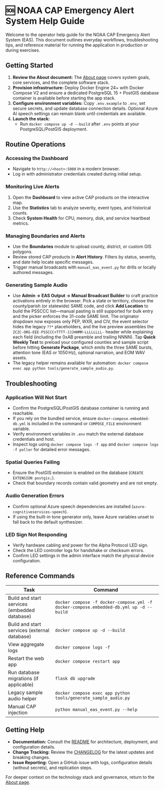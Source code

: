 # 🆘 NOAA CAP Emergency Alert System Help Guide

Welcome to the operator help guide for the NOAA CAP Emergency Alert System (EAS). This document outlines everyday workflows, troubleshooting tips, and reference material for running the application in production or during exercises.

## Getting Started
1. **Review the About document:** The [About page](ABOUT.md) covers system goals, core services, and the complete software stack.
2. **Provision infrastructure:** Deploy Docker Engine 24+ with Docker Compose V2 and ensure a dedicated PostgreSQL 15 + PostGIS database container is available before starting the app stack.
3. **Configure environment variables:** Copy `.env.example` to `.env`, set secure secrets, and update database connection details. Optional Azure AI speech settings can remain blank until credentials are available.
4. **Launch the stack:**
   - Run `docker compose up -d --build` after `.env` points at your PostgreSQL/PostGIS deployment.

## Routine Operations
### Accessing the Dashboard
- Navigate to `http://<host>:5000` in a modern browser.
- Log in with administrator credentials created during initial setup.

### Monitoring Live Alerts
1. Open the **Dashboard** to view active CAP products on the interactive map.
2. Use the **Statistics** tab to analyze severity, event types, and historical counts.
3. Check **System Health** for CPU, memory, disk, and service heartbeat metrics.

### Managing Boundaries and Alerts
- Use the **Boundaries** module to upload county, district, or custom GIS polygons.
- Review stored CAP products in **Alert History**. Filters by status, severity, and date help locate specific messages.
- Trigger manual broadcasts with `manual_eas_event.py` for drills or locally authored messages.

### Generating Sample Audio
- Use **Admin → EAS Output → Manual Broadcast Builder** to craft practice activations entirely in the browser. Pick a state or territory, choose the county/parish (or statewide) SAME code, and click **Add Location** to build the PSSCCC list—manual pasting is still supported for bulk entry and the picker enforces the 31-code SAME limit. The originator dropdown now exposes only PEP, WXR, and CIV, the event selector hides the legacy `??*` placeholders, and the live preview assembles the `ZCZC-ORG-EEE-PSSCCC+TTTT-JJJHHMM-LLLLLLLL-` header while explaining each field (including the 0xAB preamble and trailing NNNN). Tap **Quick Weekly Test** to preload your configured counties and sample script before hitting **Generate Package**, which emits the three SAME bursts, attention tone (EAS or 1050 Hz), optional narration, and EOM WAV assets.
- The legacy helper remains available for automation: `docker compose exec app python tools/generate_sample_audio.py`.

## Troubleshooting
### Application Will Not Start
- Confirm the PostgreSQL/PostGIS database container is running and reachable.
- If you rely on the bundled service, ensure `docker-compose.embedded-db.yml` is included in the command or `COMPOSE_FILE` environment variable.
- Verify environment variables in `.env` match the external database credentials and host.
- Inspect logs using `docker compose logs -f app` and `docker compose logs -f poller` for detailed error messages.

### Spatial Queries Failing
- Ensure the PostGIS extension is enabled on the database (`CREATE EXTENSION postgis;`).
- Check that boundary records contain valid geometry and are not empty.

### Audio Generation Errors
- Confirm optional Azure speech dependencies are installed (`azure-cognitiveservices-speech`).
- If using the built-in tone generator only, leave Azure variables unset to fall back to the default synthesizer.

### LED Sign Not Responding
- Verify hardware cabling and power for the Alpha Protocol LED sign.
- Check the LED controller logs for handshake or checksum errors.
- Confirm LED settings in the admin interface match the physical device configuration.

## Reference Commands
| Task | Command |
|------|---------|
| Build and start services (embedded database) | `docker compose -f docker-compose.yml -f docker-compose.embedded-db.yml up -d --build` |
| Build and start services (external database) | `docker compose up -d --build` |
| View aggregate logs | `docker compose logs -f` |
| Restart the web app | `docker compose restart app` |
| Run database migrations (if applicable) | `flask db upgrade` |
| Legacy sample audio helper | `docker compose exec app python tools/generate_sample_audio.py` |
| Manual CAP injection | `python manual_eas_event.py --help` |

## Getting Help
- **Documentation:** Consult the [README](README.md) for architecture, deployment, and configuration details.
- **Change Tracking:** Review the [CHANGELOG](CHANGELOG.md) for the latest updates and breaking changes.
- **Issue Reporting:** Open a GitHub issue with logs, configuration details (without secrets), and replication steps.

For deeper context on the technology stack and governance, return to the [About page](ABOUT.md).
